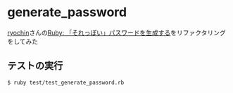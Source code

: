 # generate_password
[ryochin](https://github.com/ryochin)さんの[Ruby: 「それっぽい」パスワードを生成する](https://qiita.com/ryochin/items/ae38b6225fb8ea3dc474)をリファクタリングをしてみた

## テストの実行
```
$ ruby test/test_generate_password.rb
```
